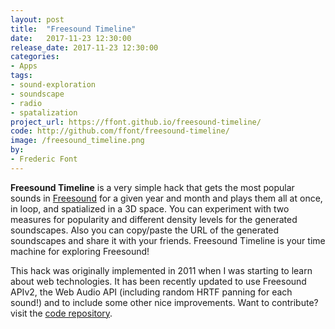 ```yaml
---
layout: post
title:  "Freesound Timeline"
date:   2017-11-23 12:30:00
release_date: 2017-11-23 12:30:00
categories: 
- Apps
tags: 
- sound-exploration
- soundscape
- radio
- spatalization
project_url: https://ffont.github.io/freesound-timeline/
code: http://github.com/ffont/freesound-timeline/
image: /freesound_timeline.png
by: 
- Frederic Font
---
```


**Freesound Timeline** is a very simple hack that gets the most popular sounds in [Freesound](https://freesound.org) for a given year and month and plays them all at once, in loop, and spatialized in a 3D space. You can experiment with two measures for popularity and different density levels for the generated soundscapes. Also you can copy/paste the URL of the generated soundscapes and share it with your friends. Freesound Timeline is your time machine for exploring Freesound!

This hack was originally implemented in 2011 when I was starting to learn about web technologies. It has been recently updated to use Freesound APIv2, the Web Audio API (including random HRTF panning for each sound!) and to include some other nice improvements. Want to contribute? visit the [code repository](http://github.com/ffont/freesound-timeline/).
